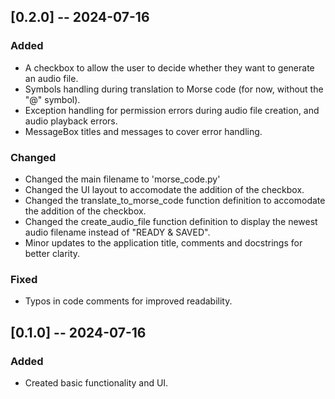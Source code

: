 ## [0.2.0] -- 2024-07-16
### Added
- A checkbox to allow the user to decide whether they want to generate an audio file.
- Symbols handling during translation to Morse code (for now, without the "@" symbol).
- Exception handling for permission errors during audio file creation, and audio playback errors.
- MessageBox titles and messages to cover error handling.

### Changed
- Changed the main filename to 'morse_code.py'
- Changed the UI layout to accomodate the addition of the checkbox.
- Changed the translate_to_morse_code function definition to accomodate the addition of the checkbox.
- Changed the create_audio_file function definition to display the newest audio filename instead of "READY & SAVED".
- Minor updates to the application title, comments and docstrings for better clarity.

### Fixed
- Typos in code comments for improved readability.

## [0.1.0] -- 2024-07-16
### Added
- Created basic functionality and UI.